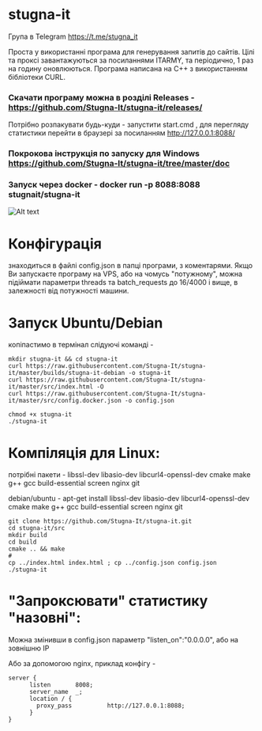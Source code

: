 # stugna-it

Група в Telegram https://t.me/stugna_it

Проста у використанні програма для генерування запитів до сайтів.
Цілі та проксі завантажуються за посиланнями ITARMY,
та періодично, 1 раз на годину оновлюються.
Програма написана на C++ з використанням бібліотеки CURL.

### Скачати програму можна в розділі Releases - https://github.com/Stugna-It/stugna-it/releases/
Потрібно розпакувати будь-куди - запустити start.cmd ,
для перегляду статистики перейти в браузері за посиланням http://127.0.0.1:8088/

### Покрокова інструкція по запуску для Windows  https://github.com/Stugna-It/stugna-it/tree/master/doc

### Запуск через docker - docker run -p 8088:8088 stugnait/stugna-it

![Alt text](/../master/stugna-screen.png?raw=true "screenshot")

# Конфігурація
знаходиться в файлі config.json в папці програми, з коментарями.
Якщо Ви запускаєте програму на VPS, або на чомусь "потужному", 
можна підіймати параметри threads та batch_requests
до 16/4000 і вище, в залежності від потужності машини.


# Запуск Ubuntu/Debian

копіпастимо в термінал слідуючі команді - 
```
mkdir stugna-it && cd stugna-it
curl https://raw.githubusercontent.com/Stugna-It/stugna-it/master/builds/stugna-it-debian -o stugna-it
curl https://raw.githubusercontent.com/Stugna-It/stugna-it/master/src/index.html -O
curl https://raw.githubusercontent.com/Stugna-It/stugna-it/master/src/config.docker.json -o config.json

chmod +x stugna-it
./stugna-it
```

# Компіляція для Linux:

потрібні пакети - libssl-dev libasio-dev libcurl4-openssl-dev cmake make g++ gcc build-essential screen nginx git

debian/ubuntu - apt-get install libssl-dev libasio-dev libcurl4-openssl-dev cmake make g++ gcc build-essential screen nginx git
```
git clone https://github.com/Stugna-It/stugna-it.git
cd stugna-it/src
mkdir build
cd build
cmake .. && make
#
cp ../index.html index.html ; cp ../config.json config.json
./stugna-it
```


# "Запроксювати" статистику "назовні":

Можна змінивши в config.json параметр "listen_on":"0.0.0.0",  або на зовнішню IP

Або за допомогою nginx, приклад конфігу - 

```
server {
      listen       8008;
      server_name  _;
      location / {
        proxy_pass          http://127.0.0.1:8088;
      }
}
```



